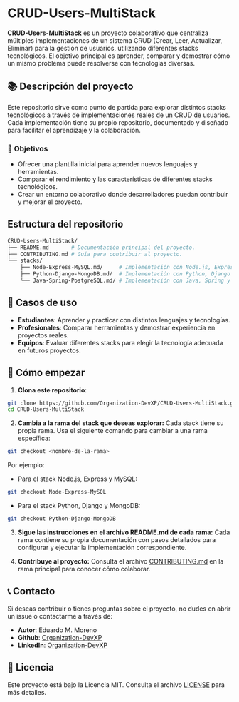 # CRUD-Users-MultiStack

**CRUD-Users-MultiStack** es un proyecto colaborativo que centraliza múltiples implementaciones de un sistema CRUD (Crear, Leer, Actualizar, Eliminar) para la gestión de usuarios, utilizando diferentes stacks tecnológicos. El objetivo principal es aprender, comparar y demostrar cómo un mismo problema puede resolverse con tecnologías diversas.

## 📚 **Descripción del proyecto**

Este repositorio sirve como punto de partida para explorar distintos stacks tecnológicos a través de implementaciones reales de un CRUD de usuarios. Cada implementación tiene su propio repositorio, documentado y diseñado para facilitar el aprendizaje y la colaboración.

### 🎯 **Objetivos**

- Ofrecer una plantilla inicial para aprender nuevos lenguajes y herramientas.
- Comparar el rendimiento y las características de diferentes stacks tecnológicos.
- Crear un entorno colaborativo donde desarrolladores puedan contribuir y mejorar el proyecto.

## Estructura del repositorio

```bash
CRUD-Users-MultiStack/
├── README.md       # Documentación principal del proyecto.
├── CONTRIBUTING.md # Guía para contribuir al proyecto.
└── stacks/
    ├── Node-Express-MySQL.md/     # Implementación con Node.js, Express y MySQL.
    ├── Python-Django-MongoDB.md/  # Implementación con Python, Django y MongoDB.
    └── Java-Spring-PostgreSQL.md/ # Implementación con Java, Spring y PostgreSQL.
```

## 🌟 **Casos de uso**

- **Estudiantes**: Aprender y practicar con distintos lenguajes y tecnologías.
- **Profesionales**: Comparar herramientas y demostrar experiencia en proyectos reales.
- **Equipos**: Evaluar diferentes stacks para elegir la tecnología adecuada en futuros proyectos.

## 🚀 **Cómo empezar**

1. **Clona este repositorio**:

```bash
git clone https://github.com/Organization-DevXP/CRUD-Users-MultiStack.git
cd CRUD-Users-MultiStack
```

2. **Cambia a la rama del stack que deseas explorar:** Cada stack tiene su propia rama. Usa el siguiente comando para cambiar a una rama específica:

```bash
git checkout <nombre-de-la-rama>
```

Por ejemplo:

- Para el stack Node.js, Express y MySQL:

```bash
git checkout Node-Express-MySQL
```

- Para el stack Python, Django y MongoDB:

```bash
git checkout Python-Django-MongoDB
```

3. **Sigue las instrucciones en el archivo README.md de cada rama:** Cada rama contiene su propia documentación con pasos detallados para configurar y ejecutar la implementación correspondiente.

4. **Contribuye al proyecto:** Consulta el archivo [CONTRIBUTING.md](CONTRIBUTING.md) en la rama principal para conocer cómo colaborar.

## 📞 **Contacto**

Si deseas contribuir o tienes preguntas sobre el proyecto, no dudes en abrir un issue o contactarme a través de:

- **Autor**: Eduardo M. Moreno
- **Github**: [Organization-DevXP](https://github.com/Organization-DevXP)
- **LinkedIn**: [Organization-DevXP](https://www.linkedin.com/company/organization-devxp)

## 📜 **Licencia**

Este proyecto está bajo la Licencia MIT. Consulta el archivo [LICENSE](./LICENSE) para más detalles.